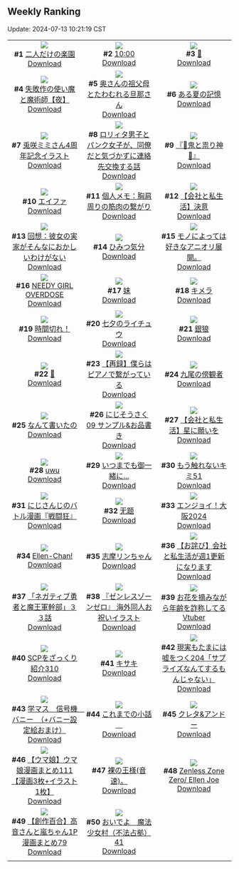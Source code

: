 ## Weekly Ranking
Update: 2024-07-13 10:21:19 CST

|      |      |      |
| :----: | :----: | :----: |
| ![](https://i.pixiv.re/c/240x480/img-master/img/2024/07/06/00/00/33/120269913_p0_master1200.jpg)<br>**#1** [二人だけの楽園](https://www.pixiv.net/artworks/120269913)<br>[Download](https://i.pixiv.re/img-original/img/2024/07/06/00/00/33/120269913_p0.png) | ![](https://i.pixiv.re/c/240x480/img-master/img/2024/07/06/04/54/56/120275682_p0_master1200.jpg)<br>**#2** [10:00](https://www.pixiv.net/artworks/120275682)<br>[Download](https://i.pixiv.re/img-original/img/2024/07/06/04/54/56/120275682_p0.jpg) | ![](https://i.pixiv.re/c/240x480/img-master/img/2024/07/06/00/00/35/120269925_p0_master1200.jpg)<br>**#3** [🌸](https://www.pixiv.net/artworks/120269925)<br>[Download](https://i.pixiv.re/img-original/img/2024/07/06/00/00/35/120269925_p0.jpg) |
| ![](https://i.pixiv.re/c/240x480/img-master/img/2024/07/06/10/53/56/120280640_p0_master1200.jpg)<br>**#4** [失敗作の使い魔と魔術師【夜】](https://www.pixiv.net/artworks/120280640)<br>[Download](https://i.pixiv.re/img-original/img/2024/07/06/10/53/56/120280640_p0.png) | ![](https://i.pixiv.re/c/240x480/img-master/img/2024/07/06/00/05/29/120270365_p0_master1200.jpg)<br>**#5** [奥さんの祖父母とたわむれる旦那さん](https://www.pixiv.net/artworks/120270365)<br>[Download](https://i.pixiv.re/img-original/img/2024/07/06/00/05/29/120270365_p0.jpg) | ![](https://i.pixiv.re/c/240x480/img-master/img/2024/07/07/00/00/33/120301131_p0_master1200.jpg)<br>**#6** [ある夏の記憶](https://www.pixiv.net/artworks/120301131)<br>[Download](https://i.pixiv.re/img-original/img/2024/07/07/00/00/33/120301131_p0.jpg) |
| ![](https://i.pixiv.re/c/240x480/img-master/img/2024/07/06/00/00/40/120269951_p0_master1200.jpg)<br>**#7** [兎咲ミミさん4周年記念イラスト](https://www.pixiv.net/artworks/120269951)<br>[Download](https://i.pixiv.re/img-original/img/2024/07/06/00/00/40/120269951_p0.png) | ![](https://i.pixiv.re/c/240x480/img-master/img/2024/07/06/12/01/23/120282017_p0_master1200.jpg)<br>**#8** [ロリィタ男子とパンク女子が、同僚だと気づかずに連絡先交換する話](https://www.pixiv.net/artworks/120282017)<br>[Download](https://i.pixiv.re/img-original/img/2024/07/06/12/01/23/120282017_p0.jpg) | ![](https://i.pixiv.re/c/240x480/img-master/img/2024/07/07/16/28/51/120320695_p0_master1200.jpg)<br>**#9** [『👹鬼と祟り神🐉』](https://www.pixiv.net/artworks/120320695)<br>[Download](https://i.pixiv.re/img-original/img/2024/07/07/16/28/51/120320695_p0.png) |
| ![](https://i.pixiv.re/c/240x480/img-master/img/2024/07/05/00/00/04/120242554_p0_master1200.jpg)<br>**#10** [エイファ](https://www.pixiv.net/artworks/120242554)<br>[Download](https://i.pixiv.re/img-original/img/2024/07/05/00/00/04/120242554_p0.png) | ![](https://i.pixiv.re/c/240x480/img-master/img/2024/07/06/06/00/12/120276432_p0_master1200.jpg)<br>**#11** [個人メモ：胸肩周りの筋肉の繋がり](https://www.pixiv.net/artworks/120276432)<br>[Download](https://i.pixiv.re/img-original/img/2024/07/06/06/00/12/120276432_p0.jpg) | ![](https://i.pixiv.re/c/240x480/img-master/img/2024/07/05/12/00/11/120252976_p0_master1200.jpg)<br>**#12** [【会社と私生活】決意](https://www.pixiv.net/artworks/120252976)<br>[Download](https://i.pixiv.re/img-original/img/2024/07/05/12/00/11/120252976_p0.jpg) |
| ![](https://i.pixiv.re/c/240x480/img-master/img/2024/07/05/00/08/07/120243152_p0_master1200.jpg)<br>**#13** [回想：彼女の実家がそんなにおかしいわけがない](https://www.pixiv.net/artworks/120243152)<br>[Download](https://i.pixiv.re/img-original/img/2024/07/05/00/08/07/120243152_p0.jpg) | ![](https://i.pixiv.re/c/240x480/img-master/img/2024/07/05/20/00/07/120262001_p0_master1200.jpg)<br>**#14** [ひみつ気分](https://www.pixiv.net/artworks/120262001)<br>[Download](https://i.pixiv.re/img-original/img/2024/07/05/20/00/07/120262001_p0.jpg) | ![](https://i.pixiv.re/c/240x480/img-master/img/2024/07/06/10/38/11/120280378_p0_master1200.jpg)<br>**#15** [モノによっては好きなアニオリ展開。](https://www.pixiv.net/artworks/120280378)<br>[Download](https://i.pixiv.re/img-original/img/2024/07/06/10/38/11/120280378_p0.jpg) |
| ![](https://i.pixiv.re/c/240x480/img-master/img/2024/07/07/00/00/46/120301178_p0_master1200.jpg)<br>**#16** [NEEDY GIRL OVERDOSE](https://www.pixiv.net/artworks/120301178)<br>[Download](https://i.pixiv.re/img-original/img/2024/07/07/00/00/46/120301178_p0.jpg) | ![](https://i.pixiv.re/c/240x480/img-master/img/2024/07/06/21/57/16/120296504_p0_master1200.jpg)<br>**#17** [妹](https://www.pixiv.net/artworks/120296504)<br>[Download](https://i.pixiv.re/img-original/img/2024/07/06/21/57/16/120296504_p0.jpg) | ![](https://i.pixiv.re/c/240x480/img-master/img/2024/07/06/00/05/34/120270369_p0_master1200.jpg)<br>**#18** [キメラ](https://www.pixiv.net/artworks/120270369)<br>[Download](https://i.pixiv.re/img-original/img/2024/07/06/00/05/34/120270369_p0.png) |
| ![](https://i.pixiv.re/c/240x480/img-master/img/2024/07/05/07/30/01/120249776_p0_master1200.jpg)<br>**#19** [時間切れ！](https://www.pixiv.net/artworks/120249776)<br>[Download](https://i.pixiv.re/img-original/img/2024/07/05/07/30/01/120249776_p0.jpg) | ![](https://i.pixiv.re/c/240x480/img-master/img/2024/07/06/13/15/03/120283420_p0_master1200.jpg)<br>**#20** [七夕のライチュウ](https://www.pixiv.net/artworks/120283420)<br>[Download](https://i.pixiv.re/img-original/img/2024/07/06/13/15/03/120283420_p0.jpg) | ![](https://i.pixiv.re/c/240x480/img-master/img/2024/07/06/18/00/10/120289442_p0_master1200.jpg)<br>**#21** [銀狼](https://www.pixiv.net/artworks/120289442)<br>[Download](https://i.pixiv.re/img-original/img/2024/07/06/18/00/10/120289442_p0.jpg) |
| ![](https://i.pixiv.re/c/240x480/img-master/img/2024/07/05/00/58/28/120244584_p0_master1200.jpg)<br>**#22** [🦈](https://www.pixiv.net/artworks/120244584)<br>[Download](https://i.pixiv.re/img-original/img/2024/07/05/00/58/28/120244584_p0.jpg) | ![](https://i.pixiv.re/c/240x480/img-master/img/2024/07/06/00/52/27/120270342_p0_master1200.jpg)<br>**#23** [【再録】僕らはピアノで繋がっている](https://www.pixiv.net/artworks/120270342)<br>[Download](https://i.pixiv.re/img-original/img/2024/07/06/00/52/27/120270342_p0.jpg) | ![](https://i.pixiv.re/c/240x480/img-master/img/2024/07/06/00/00/12/120269824_p0_master1200.jpg)<br>**#24** [九尾の傍観者](https://www.pixiv.net/artworks/120269824)<br>[Download](https://i.pixiv.re/img-original/img/2024/07/06/00/00/12/120269824_p0.png) |
| ![](https://i.pixiv.re/c/240x480/img-master/img/2024/07/07/07/30/02/120309579_p0_master1200.jpg)<br>**#25** [なんて書いたの](https://www.pixiv.net/artworks/120309579)<br>[Download](https://i.pixiv.re/img-original/img/2024/07/07/07/30/02/120309579_p0.jpg) | ![](https://i.pixiv.re/c/240x480/img-master/img/2024/07/06/14/20/45/120284663_p0_master1200.jpg)<br>**#26** [にじそうさく09 サンプル&お品書き](https://www.pixiv.net/artworks/120284663)<br>[Download](https://i.pixiv.re/img-original/img/2024/07/06/14/20/45/120284663_p0.png) | ![](https://i.pixiv.re/c/240x480/img-master/img/2024/07/07/17/03/52/120321580_p0_master1200.jpg)<br>**#27** [【会社と私生活】星に願いを](https://www.pixiv.net/artworks/120321580)<br>[Download](https://i.pixiv.re/img-original/img/2024/07/07/17/03/52/120321580_p0.jpg) |
| ![](https://i.pixiv.re/c/240x480/img-master/img/2024/07/06/10/34/57/120280324_p0_master1200.jpg)<br>**#28** [uwu](https://www.pixiv.net/artworks/120280324)<br>[Download](https://i.pixiv.re/img-original/img/2024/07/06/10/34/57/120280324_p0.png) | ![](https://i.pixiv.re/c/240x480/img-master/img/2024/07/05/18/00/09/120258766_p0_master1200.jpg)<br>**#29** [いつまでも御一緒に...](https://www.pixiv.net/artworks/120258766)<br>[Download](https://i.pixiv.re/img-original/img/2024/07/05/18/00/09/120258766_p0.png) | ![](https://i.pixiv.re/c/240x480/img-master/img/2024/07/06/00/02/51/120270198_p0_master1200.jpg)<br>**#30** [もう触れないキミ51](https://www.pixiv.net/artworks/120270198)<br>[Download](https://i.pixiv.re/img-original/img/2024/07/06/00/02/51/120270198_p0.jpg) |
| ![](https://i.pixiv.re/c/240x480/img-master/img/2024/07/06/07/58/17/120277954_p0_master1200.jpg)<br>**#31** [にじさんじのバトル漫画『戦闘狂』](https://www.pixiv.net/artworks/120277954)<br>[Download](https://i.pixiv.re/img-original/img/2024/07/06/07/58/17/120277954_p0.png) | ![](https://i.pixiv.re/c/240x480/img-master/img/2024/07/05/15/19/50/120255945_p0_master1200.jpg)<br>**#32** [无题](https://www.pixiv.net/artworks/120255945)<br>[Download](https://i.pixiv.re/img-original/img/2024/07/05/15/19/50/120255945_p0.jpg) | ![](https://i.pixiv.re/c/240x480/img-master/img/2024/07/06/00/00/27/120269874_p0_master1200.jpg)<br>**#33** [エンジョイ！大阪2024](https://www.pixiv.net/artworks/120269874)<br>[Download](https://i.pixiv.re/img-original/img/2024/07/06/00/00/27/120269874_p0.jpg) |
| ![](https://i.pixiv.re/c/240x480/img-master/img/2024/07/06/15/11/39/120285707_p0_master1200.jpg)<br>**#34** [Ellen-Chan!](https://www.pixiv.net/artworks/120285707)<br>[Download](https://i.pixiv.re/img-original/img/2024/07/06/15/11/39/120285707_p0.jpg) | ![](https://i.pixiv.re/c/240x480/img-master/img/2024/07/06/00/01/30/120270074_p0_master1200.jpg)<br>**#35** [志摩リンちゃん](https://www.pixiv.net/artworks/120270074)<br>[Download](https://i.pixiv.re/img-original/img/2024/07/06/00/01/30/120270074_p0.png) | ![](https://i.pixiv.re/c/240x480/img-master/img/2024/07/06/01/09/20/120272335_p0_master1200.jpg)<br>**#36** [【お詫び】会社と私生活が週1更新になります](https://www.pixiv.net/artworks/120272335)<br>[Download](https://i.pixiv.re/img-original/img/2024/07/06/01/09/20/120272335_p0.jpg) |
| ![](https://i.pixiv.re/c/240x480/img-master/img/2024/07/06/18/03/39/120289666_p0_master1200.jpg)<br>**#37** [「ネガティブ勇者と魔王軍幹部」３３話](https://www.pixiv.net/artworks/120289666)<br>[Download](https://i.pixiv.re/img-original/img/2024/07/06/18/03/39/120289666_p0.jpg) | ![](https://i.pixiv.re/c/240x480/img-master/img/2024/07/06/16/58/32/120287914_p0_master1200.jpg)<br>**#38** [『ゼンレスゾーンゼロ』 海外同人お祝いイラスト](https://www.pixiv.net/artworks/120287914)<br>[Download](https://i.pixiv.re/img-original/img/2024/07/06/16/58/32/120287914_p0.jpg) | ![](https://i.pixiv.re/c/240x480/img-master/img/2024/07/06/20/06/57/120293074_p0_master1200.jpg)<br>**#39** [お花を摘みながら年齢を詐称してるVtuber](https://www.pixiv.net/artworks/120293074)<br>[Download](https://i.pixiv.re/img-original/img/2024/07/06/20/06/57/120293074_p0.png) |
| ![](https://i.pixiv.re/c/240x480/img-master/img/2024/07/06/21/00/31/120294674_p0_master1200.jpg)<br>**#40** [SCPをざっくり紹介310](https://www.pixiv.net/artworks/120294674)<br>[Download](https://i.pixiv.re/img-original/img/2024/07/06/21/00/31/120294674_p0.jpg) | ![](https://i.pixiv.re/c/240x480/img-master/img/2024/07/06/00/00/31/120269903_p0_master1200.jpg)<br>**#41** [キサキ](https://www.pixiv.net/artworks/120269903)<br>[Download](https://i.pixiv.re/img-original/img/2024/07/06/00/00/31/120269903_p0.jpg) | ![](https://i.pixiv.re/c/240x480/img-master/img/2024/07/07/20/26/35/120323122_p0_master1200.jpg)<br>**#42** [現実もたまには嘘をつく204「サプライズなんてするもんじゃない」](https://www.pixiv.net/artworks/120323122)<br>[Download](https://i.pixiv.re/img-original/img/2024/07/07/20/26/35/120323122_p0.jpg) |
| ![](https://i.pixiv.re/c/240x480/img-master/img/2024/07/06/08/00/07/120278009_p0_master1200.jpg)<br>**#43** [学マス　信号機　バニー　（+バニー設定絵おまけ）](https://www.pixiv.net/artworks/120278009)<br>[Download](https://i.pixiv.re/img-original/img/2024/07/06/08/00/07/120278009_p0.jpg) | ![](https://i.pixiv.re/c/240x480/img-master/img/2024/07/05/20/33/08/120263089_p0_master1200.jpg)<br>**#44** [これまでの小話＿](https://www.pixiv.net/artworks/120263089)<br>[Download](https://i.pixiv.re/img-original/img/2024/07/05/20/33/08/120263089_p0.jpg) | ![](https://i.pixiv.re/c/240x480/img-master/img/2024/07/06/19/41/21/120292266_p0_master1200.jpg)<br>**#45** [クレタ&アンドー](https://www.pixiv.net/artworks/120292266)<br>[Download](https://i.pixiv.re/img-original/img/2024/07/06/19/41/21/120292266_p0.jpg) |
| ![](https://i.pixiv.re/c/240x480/img-master/img/2024/07/05/00/01/20/120242786_p0_master1200.jpg)<br>**#46** [【ウマ娘】ウマ娘漫画まとめ111【漫画3枚+イラスト1枚】](https://www.pixiv.net/artworks/120242786)<br>[Download](https://i.pixiv.re/img-original/img/2024/07/05/00/01/20/120242786_p0.jpg) | ![](https://i.pixiv.re/c/240x480/img-master/img/2024/07/06/12/02/36/120271016_p0_master1200.jpg)<br>**#47** [裸の王様(音速)。](https://www.pixiv.net/artworks/120271016)<br>[Download](https://i.pixiv.re/img-original/img/2024/07/06/12/02/36/120271016_p0.jpg) | ![](https://i.pixiv.re/c/240x480/img-master/img/2024/07/06/15/10/25/120285678_p0_master1200.jpg)<br>**#48** [Zenless Zone Zero/ Ellen Joe](https://www.pixiv.net/artworks/120285678)<br>[Download](https://i.pixiv.re/img-original/img/2024/07/06/15/10/25/120285678_p0.png) |
| ![](https://i.pixiv.re/c/240x480/img-master/img/2024/07/06/00/02/41/120270189_p0_master1200.jpg)<br>**#49** [【創作百合】高音さんと嵐ちゃん1P漫画まとめ79](https://www.pixiv.net/artworks/120270189)<br>[Download](https://i.pixiv.re/img-original/img/2024/07/06/00/02/41/120270189_p0.jpg) | ![](https://i.pixiv.re/c/240x480/img-master/img/2024/07/06/10/00/19/120279785_p0_master1200.jpg)<br>**#50** [おいでよ　魔法少女村（不法占拠）41](https://www.pixiv.net/artworks/120279785)<br>[Download](https://i.pixiv.re/img-original/img/2024/07/06/10/00/19/120279785_p0.png) |
|      |

